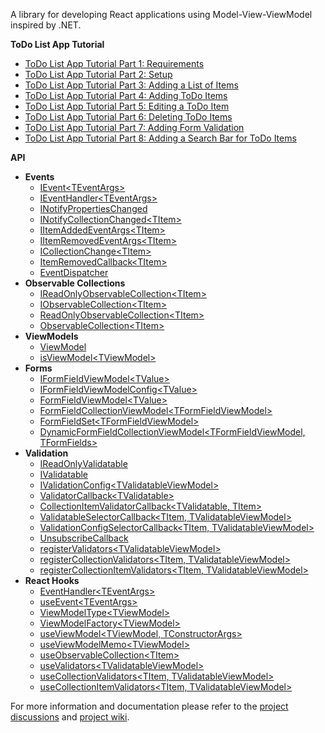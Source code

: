 A library for developing React applications using Model-View-ViewModel inspired by .NET.

**ToDo List App Tutorial**
* [ToDo List App Tutorial Part 1: Requirements](https://github.com/Andrei15193/react-model-view-viewmodel/wiki/ToDo-List-App-Tutorial-Part-1:-Requirements)
* [ToDo List App Tutorial Part 2: Setup](https://github.com/Andrei15193/react-model-view-viewmodel/wiki/ToDo-List-App-Tutorial-Part-2:-Setup)
* [ToDo List App Tutorial Part 3: Adding a List of Items](https://github.com/Andrei15193/react-model-view-viewmodel/wiki/ToDo-List-App-Tutorial-Part-3:-Adding-a-List-of-Items)
* [ToDo List App Tutorial Part 4: Adding ToDo Items](https://github.com/Andrei15193/react-model-view-viewmodel/wiki/ToDo-List-App-Tutorial-Part-4:-Adding-ToDo-Items)
* [ToDo List App Tutorial Part 5: Editing a ToDo Item](https://github.com/Andrei15193/react-model-view-viewmodel/wiki/ToDo-List-App-Tutorial-Part-5:-Editing-a-ToDo-Item)
* [ToDo List App Tutorial Part 6: Deleting ToDo Items](https://github.com/Andrei15193/react-model-view-viewmodel/wiki/ToDo-List-App-Tutorial-Part-6:-Deleting-ToDo-Items)
* [ToDo List App Tutorial Part 7: Adding Form Validation](https://github.com/Andrei15193/react-model-view-viewmodel/wiki/ToDo-List-App-Tutorial-Part-7:-Adding-Form-Validation)
* [ToDo List App Tutorial Part 8: Adding a Search Bar for ToDo Items](https://github.com/Andrei15193/react-model-view-viewmodel/wiki/ToDo-List-App-Tutorial-Part-8:-Adding-a-Search-Bar-for-ToDo-Items)

**API**

* **Events**
  * [IEvent\<TEventArgs\>](https://github.com/Andrei15193/react-model-view-viewmodel/wiki/IEvent)
  * [IEventHandler\<TEventArgs\>](https://github.com/Andrei15193/react-model-view-viewmodel/wiki/IEventHandler)
  * [INotifyPropertiesChanged](https://github.com/Andrei15193/react-model-view-viewmodel/wiki/INotifyPropertiesChanged)
  * [INotifyCollectionChanged\<TItem\>](https://github.com/Andrei15193/react-model-view-viewmodel/wiki/INotifyCollectionChanged)
  * [IItemAddedEventArgs\<TItem\>](https://github.com/Andrei15193/react-model-view-viewmodel/wiki/IItemAddedEventArgs)
  * [IItemRemovedEventArgs\<TItem\>](https://github.com/Andrei15193/react-model-view-viewmodel/wiki/IItemRemovedEventArgs)
  * [ICollectionChange\<TItem\>](https://github.com/Andrei15193/react-model-view-viewmodel/wiki/ICollectionChange)
  * [ItemRemovedCallback\<TItem\>](https://github.com/Andrei15193/react-model-view-viewmodel/wiki/ItemRemovedCallback)
  * [EventDispatcher](https://github.com/Andrei15193/react-model-view-viewmodel/wiki/EventDispatcher)
* **Observable Collections**
  * [IReadOnlyObservableCollection\<TItem\>](https://github.com/Andrei15193/react-model-view-viewmodel/wiki/IReadOnlyObservableCollection)
  * [IObservableCollection\<TItem\>](https://github.com/Andrei15193/react-model-view-viewmodel/wiki/IObservableCollection)
  * [ReadOnlyObservableCollection\<TItem\>](https://github.com/Andrei15193/react-model-view-viewmodel/wiki/ReadOnlyObservableCollection)
  * [ObservableCollection\<TItem\>](https://github.com/Andrei15193/react-model-view-viewmodel/wiki/ObservableCollection)
* **ViewModels**
  * [ViewModel](https://github.com/Andrei15193/react-model-view-viewmodel/wiki/ViewModel)
  * [isViewModel\<TViewModel\>](https://github.com/Andrei15193/react-model-view-viewmodel/wiki/isViewModel)
* **Forms**
  * [IFormFieldViewModel\<TValue\>](https://github.com/Andrei15193/react-model-view-viewmodel/wiki/IFormFieldViewModel)
  * [IFormFieldViewModelConfig\<TValue\>](https://github.com/Andrei15193/react-model-view-viewmodel/wiki/IFormFieldViewModelConfig)
  * [FormFieldViewModel\<TValue\>](https://github.com/Andrei15193/react-model-view-viewmodel/wiki/FormFieldViewModel)
  * [FormFieldCollectionViewModel\<TFormFieldViewModel\>](https://github.com/Andrei15193/react-model-view-viewmodel/wiki/FormFieldCollectionViewModel)
  * [FormFieldSet\<TFormFieldViewModel\>](https://github.com/Andrei15193/react-model-view-viewmodel/wiki/FormFieldSet)
  * [DynamicFormFieldCollectionViewModel\<TFormFieldViewModel, TFormFields\>](https://github.com/Andrei15193/react-model-view-viewmodel/wiki/DynamicFormFieldCollectionViewModel)
* **Validation**
  * [IReadOnlyValidatable](https://github.com/Andrei15193/react-model-view-viewmodel/wiki/IReadOnlyValidatable)
  * [IValidatable](https://github.com/Andrei15193/react-model-view-viewmodel/wiki/IValidatable)
  * [IValidationConfig\<TValidatableViewModel\>](https://github.com/Andrei15193/react-model-view-viewmodel/wiki/IValidationConfig)
  * [ValidatorCallback\<TValidatable\>](https://github.com/Andrei15193/react-model-view-viewmodel/wiki/ValidatorCallback)
  * [CollectionItemValidatorCallback\<TValidatable, TItem\>](https://github.com/Andrei15193/react-model-view-viewmodel/wiki/CollectionItemValidatorCallback)
  * [ValidatableSelectorCallback\<TItem, TValidatableViewModel\>](https://github.com/Andrei15193/react-model-view-viewmodel/wiki/ValidatableSelectorCallback)
  * [ValidationConfigSelectorCallback\<TItem, TValidatableViewModel\>](https://github.com/Andrei15193/react-model-view-viewmodel/wiki/ValidationConfigSelectorCallback)
  * [UnsubscribeCallback](https://github.com/Andrei15193/react-model-view-viewmodel/wiki/UnsubscribeCallback)
  * [registerValidators\<TValidatableViewModel\>](https://github.com/Andrei15193/react-model-view-viewmodel/wiki/registerValidators)
  * [registerCollectionValidators\<TItem, TValidatableViewModel\>](https://github.com/Andrei15193/react-model-view-viewmodel/wiki/registerCollectionValidators)
  * [registerCollectionItemValidators\<TItem, TValidatableViewModel\>](https://github.com/Andrei15193/react-model-view-viewmodel/wiki/registerCollectionItemValidators)
* **React Hooks**
  * [EventHandler\<TEventArgs\>](https://github.com/Andrei15193/react-model-view-viewmodel/wiki/EventHandler)
  * [useEvent\<TEventArgs\>](https://github.com/Andrei15193/react-model-view-viewmodel/wiki/useEvent)
  * [ViewModelType\<TViewModel\>](https://github.com/Andrei15193/react-model-view-viewmodel/wiki/ViewModelType)
  * [ViewModelFactory\<TViewModel\>](https://github.com/Andrei15193/react-model-view-viewmodel/wiki/ViewModelFactory)
  * [useViewModel\<TViewModel, TConstructorArgs\>](https://github.com/Andrei15193/react-model-view-viewmodel/wiki/useViewModel)
  * [useViewModelMemo\<TViewModel\>](https://github.com/Andrei15193/react-model-view-viewmodel/wiki/useViewModelMemo)
  * [useObservableCollection\<TItem\>](https://github.com/Andrei15193/react-model-view-viewmodel/wiki/useObservableCollection)
  * [useValidators\<TValidatableViewModel\>](https://github.com/Andrei15193/react-model-view-viewmodel/wiki/useValidators)
  * [useCollectionValidators\<TItem, TValidatableViewModel\>](https://github.com/Andrei15193/react-model-view-viewmodel/wiki/useCollectionValidators)
  * [useCollectionItemValidators\<TItem, TValidatableViewModel\>](https://github.com/Andrei15193/react-model-view-viewmodel/wiki/useCollectionItemValidators)

For more information and documentation please refer to the [project discussions](https://github.com/Andrei15193/react-model-view-viewmodel/discussions) and [project wiki](https://github.com/Andrei15193/react-model-view-viewmodel/wiki).